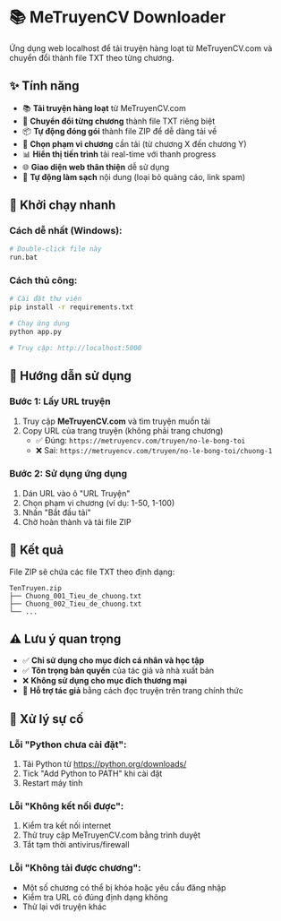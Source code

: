 # 📚 MeTruyenCV Downloader

Ứng dụng web localhost để tải truyện hàng loạt từ MeTruyenCV.com và chuyển đổi thành file TXT theo từng chương.

## ✨ Tính năng

- 📚 **Tải truyện hàng loạt** từ MeTruyenCV.com
- 📖 **Chuyển đổi từng chương** thành file TXT riêng biệt
- 📦 **Tự động đóng gói** thành file ZIP để dễ dàng tải về
- 🎯 **Chọn phạm vi chương** cần tải (từ chương X đến chương Y)
- 📊 **Hiển thị tiến trình** tải real-time với thanh progress
- 🌐 **Giao diện web thân thiện** dễ sử dụng
- 🔄 **Tự động làm sạch** nội dung (loại bỏ quảng cáo, link spam)

## 🚀 Khởi chạy nhanh

### Cách dễ nhất (Windows):
```bash
# Double-click file này
run.bat
```

### Cách thủ công:
```bash
# Cài đặt thư viện
pip install -r requirements.txt

# Chạy ứng dụng
python app.py

# Truy cập: http://localhost:5000
```

## 📖 Hướng dẫn sử dụng

### Bước 1: Lấy URL truyện
1. Truy cập **MeTruyenCV.com** và tìm truyện muốn tải
2. Copy URL của trang truyện (không phải trang chương)
   - ✅ Đúng: `https://metruyencv.com/truyen/no-le-bong-toi`
   - ❌ Sai: `https://metruyencv.com/truyen/no-le-bong-toi/chuong-1`

### Bước 2: Sử dụng ứng dụng
1. Dán URL vào ô "URL Truyện"
2. Chọn phạm vi chương (ví dụ: 1-50, 1-100)
3. Nhấn "Bắt đầu tải"
4. Chờ hoàn thành và tải file ZIP

## 📁 Kết quả

File ZIP sẽ chứa các file TXT theo định dạng:
```
TenTruyen.zip
├── Chuong_001_Tieu_de_chuong.txt
├── Chuong_002_Tieu_de_chuong.txt
└── ...
```

## ⚠️ Lưu ý quan trọng

- ✅ **Chỉ sử dụng cho mục đích cá nhân và học tập**
- ✅ **Tôn trọng bản quyền** của tác giả và nhà xuất bản
- ❌ **Không sử dụng cho mục đích thương mại**
- 💝 **Hỗ trợ tác giả** bằng cách đọc truyện trên trang chính thức

## 🔧 Xử lý sự cố

### Lỗi "Python chưa cài đặt":
1. Tải Python từ https://python.org/downloads/
2. Tick "Add Python to PATH" khi cài đặt
3. Restart máy tính

### Lỗi "Không kết nối được":
1. Kiểm tra kết nối internet
2. Thử truy cập MeTruyenCV.com bằng trình duyệt
3. Tắt tạm thời antivirus/firewall

### Lỗi "Không tải được chương":
- Một số chương có thể bị khóa hoặc yêu cầu đăng nhập
- Kiểm tra URL có đúng định dạng không
- Thử lại với truyện khác
